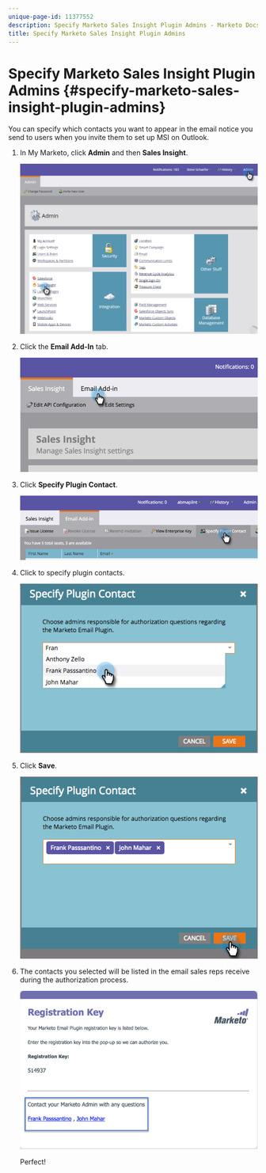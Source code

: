 ```yaml
---
unique-page-id: 11377552
description: Specify Marketo Sales Insight Plugin Admins - Marketo Docs - Product Documentation
title: Specify Marketo Sales Insight Plugin Admins
---
```


# Specify Marketo Sales Insight Plugin Admins {#specify-marketo-sales-insight-plugin-admins}

You can specify which contacts you want to appear in the email notice you send to users when you invite them to set up MSI on Outlook.

1. In My Marketo, click **Admin** and then **Sales Insight**.

   ![](assets/image2016-7-25-14-3a12-3a59.png)

1. Click the **Email Add-In** tab.

   ![](assets/image2016-7-25-14-3a2-3a53.png)

1. Click **Specify Plugin Contact**.

   ![](assets/image2016-7-25-14-3a7-3a27.png)

1. Click to specify plugin contacts.

   ![](assets/image2016-8-25-11-3a21-3a38.png)

1. Click **Save**.

   ![](assets/image2016-8-25-11-3a17-3a7.png)

1. The contacts you selected will be listed in the email sales reps receive during the authorization process.

   ![](assets/image2016-8-25-11-3a33-3a33.png)

   Perfect!
